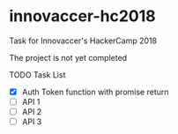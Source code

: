 # innovaccer-hc2018
Task for Innovaccer's HackerCamp 2018

The project is not yet completed

TODO Task List

- [x] Auth Token function with promise return
- [ ] API 1
- [ ] API 2
- [ ] API 3
